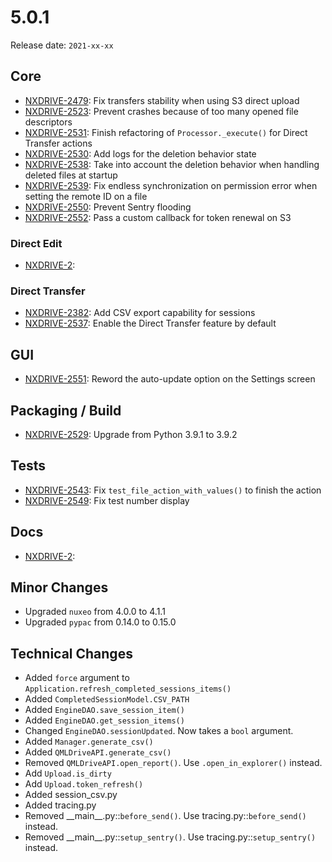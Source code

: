 # 5.0.1

Release date: `2021-xx-xx`

## Core

- [NXDRIVE-2479](https://jira.nuxeo.com/browse/NXDRIVE-2479): Fix transfers stability when using S3 direct upload
- [NXDRIVE-2523](https://jira.nuxeo.com/browse/NXDRIVE-2523): Prevent crashes because of too many opened file descriptors
- [NXDRIVE-2531](https://jira.nuxeo.com/browse/NXDRIVE-2531): Finish refactoring of `Processor._execute()` for Direct Transfer actions
- [NXDRIVE-2530](https://jira.nuxeo.com/browse/NXDRIVE-2530): Add logs for the deletion behavior state
- [NXDRIVE-2538](https://jira.nuxeo.com/browse/NXDRIVE-2538): Take into account the deletion behavior when handling deleted files at startup
- [NXDRIVE-2539](https://jira.nuxeo.com/browse/NXDRIVE-2539): Fix endless synchronization on permission error when setting the remote ID on a file
- [NXDRIVE-2550](https://jira.nuxeo.com/browse/NXDRIVE-2550): Prevent Sentry flooding
- [NXDRIVE-2552](https://jira.nuxeo.com/browse/NXDRIVE-2552): Pass a custom callback for token renewal on S3

### Direct Edit

- [NXDRIVE-2](https://jira.nuxeo.com/browse/NXDRIVE-2):

### Direct Transfer

- [NXDRIVE-2382](https://jira.nuxeo.com/browse/NXDRIVE-2382): Add CSV export capability for sessions
- [NXDRIVE-2537](https://jira.nuxeo.com/browse/NXDRIVE-2537): Enable the Direct Transfer feature by default

## GUI

- [NXDRIVE-2551](https://jira.nuxeo.com/browse/NXDRIVE-2551): Reword the auto-update option on the Settings screen

## Packaging / Build

- [NXDRIVE-2529](https://jira.nuxeo.com/browse/NXDRIVE-2529): Upgrade from Python 3.9.1 to 3.9.2

## Tests

- [NXDRIVE-2543](https://jira.nuxeo.com/browse/NXDRIVE-2543): Fix `test_file_action_with_values()` to finish the action
- [NXDRIVE-2549](https://jira.nuxeo.com/browse/NXDRIVE-2549): Fix test number display

## Docs

- [NXDRIVE-2](https://jira.nuxeo.com/browse/NXDRIVE-2):

## Minor Changes

- Upgraded `nuxeo` from 4.0.0 to 4.1.1
- Upgraded `pypac` from 0.14.0 to 0.15.0

## Technical Changes

- Added `force` argument to `Application.refresh_completed_sessions_items()`
- Added `CompletedSessionModel.CSV_PATH`
- Added `EngineDAO.save_session_item()`
- Added `EngineDAO.get_session_items()`
- Changed `EngineDAO.sessionUpdated`. Now takes a `bool` argument.
- Added `Manager.generate_csv()`
- Added `QMLDriveAPI.generate_csv()`
- Removed `QMLDriveAPI.open_report()`. Use `.open_in_explorer()` instead.
- Add `Upload.is_dirty`
- Add `Upload.token_refresh()`
- Added session_csv.py
- Added tracing.py
- Removed \_\_main\_\_.py::`before_send()`. Use tracing.py::`before_send()` instead.
- Removed \_\_main\_\_.py::`setup_sentry()`. Use tracing.py::`setup_sentry()` instead.
